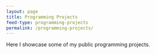 ```yaml
---
layout: page
title: Programming Projects
feed-type: programming-projects
permalink: /programming-projects/
---
```

Here I showcase some of my public programming projects.

